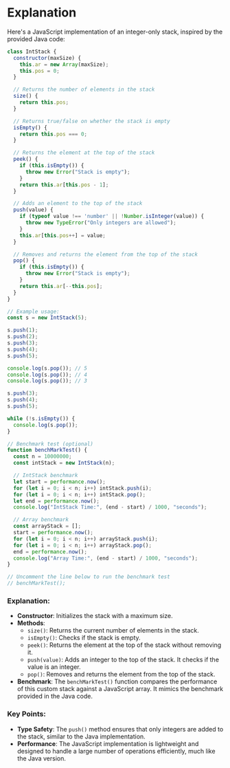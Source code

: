 # Explanation


Here's a JavaScript implementation of an integer-only stack, inspired by the provided Java code:

```javascript
class IntStack {
  constructor(maxSize) {
    this.ar = new Array(maxSize);
    this.pos = 0;
  }

  // Returns the number of elements in the stack
  size() {
    return this.pos;
  }

  // Returns true/false on whether the stack is empty
  isEmpty() {
    return this.pos === 0;
  }

  // Returns the element at the top of the stack
  peek() {
    if (this.isEmpty()) {
      throw new Error("Stack is empty");
    }
    return this.ar[this.pos - 1];
  }

  // Adds an element to the top of the stack
  push(value) {
    if (typeof value !== 'number' || !Number.isInteger(value)) {
      throw new TypeError("Only integers are allowed");
    }
    this.ar[this.pos++] = value;
  }

  // Removes and returns the element from the top of the stack
  pop() {
    if (this.isEmpty()) {
      throw new Error("Stack is empty");
    }
    return this.ar[--this.pos];
  }
}

// Example usage:
const s = new IntStack(5);

s.push(1);
s.push(2);
s.push(3);
s.push(4);
s.push(5);

console.log(s.pop()); // 5
console.log(s.pop()); // 4
console.log(s.pop()); // 3

s.push(3);
s.push(4);
s.push(5);

while (!s.isEmpty()) {
  console.log(s.pop());
}

// Benchmark test (optional)
function benchMarkTest() {
  const n = 10000000;
  const intStack = new IntStack(n);

  // IntStack benchmark
  let start = performance.now();
  for (let i = 0; i < n; i++) intStack.push(i);
  for (let i = 0; i < n; i++) intStack.pop();
  let end = performance.now();
  console.log("IntStack Time:", (end - start) / 1000, "seconds");

  // Array benchmark
  const arrayStack = [];
  start = performance.now();
  for (let i = 0; i < n; i++) arrayStack.push(i);
  for (let i = 0; i < n; i++) arrayStack.pop();
  end = performance.now();
  console.log("Array Time:", (end - start) / 1000, "seconds");
}

// Uncomment the line below to run the benchmark test
// benchMarkTest();
```

### Explanation:

- **Constructor**: Initializes the stack with a maximum size.
- **Methods**:
  - `size()`: Returns the current number of elements in the stack.
  - `isEmpty()`: Checks if the stack is empty.
  - `peek()`: Returns the element at the top of the stack without removing it.
  - `push(value)`: Adds an integer to the top of the stack. It checks if the value is an integer.
  - `pop()`: Removes and returns the element from the top of the stack.
- **Benchmark**: The `benchMarkTest()` function compares the performance of this custom stack against a JavaScript array. It mimics the benchmark provided in the Java code.

### Key Points:

- **Type Safety**: The `push()` method ensures that only integers are added to the stack, similar to the Java implementation.
- **Performance**: The JavaScript implementation is lightweight and designed to handle a large number of operations efficiently, much like the Java version.
